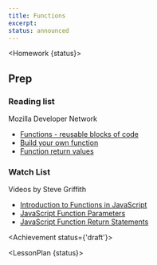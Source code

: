 ```yaml
---
title: Functions
excerpt: 
status: announced
---
```

<script>
	import Homework from "$lib/components/Homework.svelte";
	import LessonPlan from "$lib/components/LessonPlan.svelte";
	import LabTime from "$lib/components/LabTime.svelte";
	import Achievement from "$lib/components/Achievement.svelte";
</script>

<Homework {status}>

## Prep
### Reading list
Mozilla Developer Network
- [Functions - reusable blocks of code](https://developer.mozilla.org/en-US/docs/Learn/JavaScript/Building_blocks/Functions)
- [Build your own function](https://developer.mozilla.org/en-US/docs/Learn/JavaScript/Building_blocks/Build_your_own_function)
- [Function return values](https://developer.mozilla.org/en-US/docs/Learn/JavaScript/Building_blocks/Return_values)

### Watch List
Videos by Steve Griffith
- [Introduction to Functions in JavaScript](https://youtu.be/W6QaDqud66Y)
- [JavaScript Function Parameters](https://youtu.be/dxbsN6_C5PI)
- [JavaScript Function Return Statements](https://youtu.be/qed2cjdF-30)

</Homework>

<Achievement status={'draft'}>

</Achievement>

<LessonPlan {status}>



</LessonPlan>
